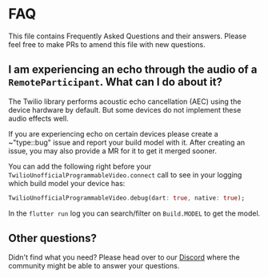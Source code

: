 # FAQ

This file contains Frequently Asked Questions and their answers. Please feel free to make PRs to amend this file with new questions.

## I am experiencing an echo through the audio of a `RemoteParticipant`. What can I do about it?
The Twilio library performs acoustic echo cancellation (AEC) using the device hardware by default. But some devices do not implement these audio effects well.

If you are experiencing echo on certain devices please create a ~"type::bug" issue and report your build model with it. After creating an issue, you may also provide a MR for it to get it merged sooner.

You can add the following right before your `TwilioUnofficialProgrammableVideo.connect` call to see in your logging which build model your device has:
```dart
TwilioUnofficialProgrammableVideo.debug(dart: true, native: true);
```

In the `flutter run` log you can search/filter on `Build.MODEL` to get the model.

## Other questions?
Didn't find what you need? Please head over to our [Discord](https://discord.gg/42x46NH) where the community might be able to answer your questions.